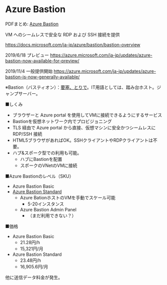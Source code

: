 # Azure Bastion

PDFまとめ: [Azure Bastion](../pdf/mod2/Azure%20Bastion.pdf)

VM へのシームレスで安全な RDP および SSH 接続を提供

https://docs.microsoft.com/ja-jp/azure/bastion/bastion-overview

2019/6/18 プレビュー https://azure.microsoft.com/ja-jp/updates/azure-bastion-now-available-for-preview/

2019/11/4 一般提供開始 https://azure.microsoft.com/ja-jp/updates/azure-bastion-is-now-generally-available/

※Bastion（バスティオン）：[要塞、とりで](https://ejje.weblio.jp/content/bastion)。IT用語としては、踏み台ホスト。ジャンプサーバー。

■しくみ

- ブラウザーと Azure portal を使用してVMに接続できるようにするサービス
- Bastionを仮想ネットワーク内でプロビジョニング
- TLS 経由で Azure portal から直接、仮想マシンに安全かつシームレスに RDP/SSH 接続
- HTML5ブラウザがあればOK。SSHクライアントやRDPクライアントは不要。
- ハブ&スポーク型での利用も可能。
  - ハブにBastionを配置
  - スポークのVNetのVMに接続

■Azure Bastionのレベル（SKU）

- Azure Bastion Basic
- [Azure Bastion Standard](https://azure.microsoft.com/ja-jp/updates/azure-bastion-standard-sku-public-preview/)
  - Azure BationホストのVMを手動でスケール可能
    - 5-20インスタンス
  - Azure Bastion Admin Panel
    - （まだ利用できない？）


■価格

- Azure Bastion Basic
  - 21.28円/h
  - 15,321円/月
- Azure Bastion Standard
  - 23.48円/h
  - 16,905.6円/月

他に送信データ料金が発生。